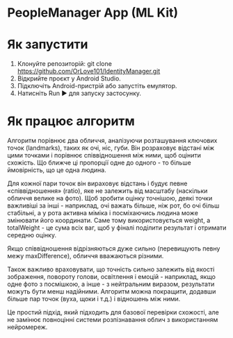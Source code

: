 # PeopleManager App (ML Kit)
# Як запустити
1. Клонуйте репозиторій: git clone https://github.com/OrLove101/IdentityManager.git
2. Відкрийте проєкт у Android Studio.
3. Підключіть Android-пристрій або запустіть емулятор.
4. Натисніть Run ▶ для запуску застосунку.

# Як працює алгоритм
Алгоритм порівнює два обличчя, аналізуючи розташування ключових точок (landmarks), таких як очі, ніс, губи. Він розраховує відстані між цими точками і порівнює співвідношення між ними, щоб оцінити схожість. Що ближче ці пропорції одне до одного - то більше ймовірність, що це одна людина.

Для кожної пари точок він вираховує відстань і будує певне «співвідношення» (ratio), яке не залежить від масштабу (наскільки обличчя велике на фото). Щоб зробити оцінку точнішою, деякі точки важливіші за інші - наприклад, очі важать більше, ніж рот, бо очі більш стабільні, а у рота активна міміка і посміхаючись людина може змінювати його координати. Саме тому використовується weight, а totalWeight - це сума всіх ваг, щоб у фіналі поділити результат і отримати середню оцінку.

Якщо співвідношення відрізняються дуже сильно (перевищують певну межу maxDifference), обличчя вважаються різними.

Також важливо враховувати, що точність сильно залежить від якості зображення, повороту голови, освітлення і емоцій - наприклад, якщо одне фото з посмішкою, а інше - з нейтральним виразом, результати можуть бути менш надійними. Алгоритм можна покращити, додавши більше пар точок (вуха, щоки і т.д.) і відношень між ними.

Це простий підхід, який підходить для базової перевірки схожості, але не замінює повноцінні системи розпізнавання облич з використанням нейромереж.